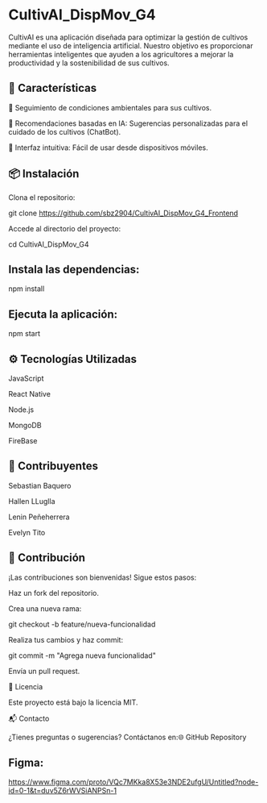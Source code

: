 # CultivAI_DispMov_G4

CultivAI es una aplicación diseñada para optimizar la gestión de cultivos mediante el uso de inteligencia artificial. Nuestro objetivo es proporcionar herramientas inteligentes que ayuden a los agricultores a mejorar la productividad y la sostenibilidad de sus cultivos.

## 🚀 Características

🌱 Seguimiento de condiciones ambientales para sus cultivos.

🤖 Recomendaciones basadas en IA: Sugerencias personalizadas para el cuidado de los cultivos (ChatBot).

📱 Interfaz intuitiva: Fácil de usar desde dispositivos móviles.

## 📦 Instalación

Clona el repositorio:

git clone https://github.com/sbz2904/CultivAI_DispMov_G4_Frontend

Accede al directorio del proyecto:

cd CultivAI_DispMov_G4

## Instala las dependencias:

npm install

## Ejecuta la aplicación:

npm start

## ⚙️ Tecnologías Utilizadas

JavaScript

React Native

Node.js

MongoDB

FireBase

## 👥 Contribuyentes

Sebastian Baquero

Hallen LLuglla

Lenin Peñeherrera

Evelyn Tito

## 🤝 Contribución

¡Las contribuciones son bienvenidas! Sigue estos pasos:

Haz un fork del repositorio.

Crea una nueva rama:

git checkout -b feature/nueva-funcionalidad

Realiza tus cambios y haz commit:

git commit -m "Agrega nueva funcionalidad"

Envía un pull request.

📄 Licencia

Este proyecto está bajo la licencia MIT.

📬 Contacto

¿Tienes preguntas o sugerencias? Contáctanos en:🌐 GitHub Repository

## Figma:
https://www.figma.com/proto/VQc7MKka8X53e3NDE2ufgU/Untitled?node-id=0-1&t=duv5Z6rWVSiANPSn-1


